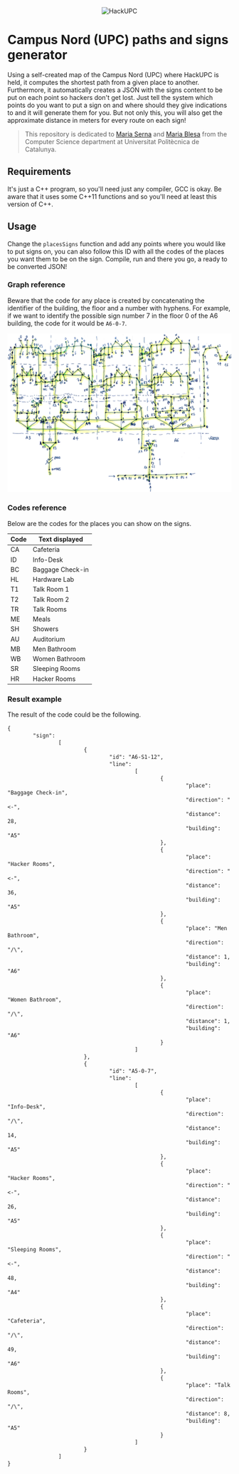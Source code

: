 <p align="center">
  <img alt="HackUPC" src="https://github.com/hackupc/frontend/raw/master/src/images/hackupc-ogimage@2x.png"/>
</p>

# Campus Nord (UPC) paths and signs generator
Using a self-created map of the Campus Nord (UPC) where HackUPC is held, it computes the shortest path from a given place to another. Furthermore, it automatically creates a JSON with the signs content to be put on each point so hackers don't get lost. Just tell the system which points do you want to put a sign on and where should they give indications to and it will generate them for you. But not only this, you will also get the approximate distance in meters for every route on each sign!

> This repository is dedicated to <a href="http://www.lsi.upc.edu/~mjserna/" target="_blank">Maria Serna</a> and <a href="https://www.cs.upc.edu/~mjblesa/teaching.html" target="_blank">Maria Blesa</a> from the Computer Science department at Universitat Politècnica de Catalunya.

## Requirements
It's just a C++ program, so you'll need just any compiler, GCC is okay. Be aware that it uses some C++11 functions and so you'll need at least this version of C++.

## Usage
Change the `placesSigns` function and add any points where you would like to put signs on, you can also follow this ID with all the codes of the places you want them to be on the sign. Compile, run and there you go, a ready to be converted JSON!

### Graph reference
Beware that the code for any place is created by concatenating the identifier of the building, the floor and a number with hyphens. For example, if we want to identify the possible sign number 7 in the floor 0 of the A6 building, the code for it would be `A6-0-7`.

<p align="center">
  <img alt="Campus Nord Graph" src="https://github.com/oriolclosa/hackupc-campusnordgraph/raw/master/graph.png"/>
</p>

### Codes reference
Below are the codes for the places you can show on the signs.

| Code          | Text displayed      |
| ------------- | ------------------- |
| CA            | Cafeteria           |
| ID            | Info-Desk           |
| BC            | Baggage Check-in    |
| HL            | Hardware Lab        |
| T1            | Talk Room 1         |
| T2            | Talk Room 2         |
| TR            | Talk Rooms          |
| ME            | Meals               |
| SH            | Showers             |
| AU            | Auditorium          |
| MB            | Men Bathroom        |
| WB            | Women Bathroom      |
| SR            | Sleeping Rooms      |
| HR            | Hacker Rooms        |

### Result example
The result of the code could be the following.

```
{
        "sign":
                [
                        {
                                "id": "A6-S1-12",
                                "line":
                                        [
                                                {
                                                        "place": "Baggage Check-in",
                                                        "direction": "<-",
                                                        "distance": 28,
                                                        "building": "A5"
                                                },
                                                {
                                                        "place": "Hacker Rooms",
                                                        "direction": "<-",
                                                        "distance": 36,
                                                        "building": "A5"
                                                },
                                                {
                                                        "place": "Men Bathroom",
                                                        "direction": "/\",
                                                        "distance": 1,
                                                        "building": "A6"
                                                },
                                                {
                                                        "place": "Women Bathroom",
                                                        "direction": "/\",
                                                        "distance": 1,
                                                        "building": "A6"
                                                }
                                        ]
                        },
                        {
                                "id": "A5-0-7",
                                "line":
                                        [
                                                {
                                                        "place": "Info-Desk",
                                                        "direction": "/\",
                                                        "distance": 14,
                                                        "building": "A5"
                                                },
                                                {
                                                        "place": "Hacker Rooms",
                                                        "direction": "<-",
                                                        "distance": 26,
                                                        "building": "A5"
                                                },
                                                {
                                                        "place": "Sleeping Rooms",
                                                        "direction": "<-",
                                                        "distance": 48,
                                                        "building": "A4"
                                                },
                                                {
                                                        "place": "Cafeteria",
                                                        "direction": "/\",
                                                        "distance": 49,
                                                        "building": "A6"
                                                },
                                                {
                                                        "place": "Talk Rooms",
                                                        "direction": "/\",
                                                        "distance": 8,
                                                        "building": "A5"
                                                }
                                        ]
                        }
                ]
}
```
